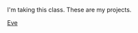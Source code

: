 I'm taking this class. These are my projects.

[Eve](http://evejweinberg.github.io/programming-design-systems-projects/Eve.png)

